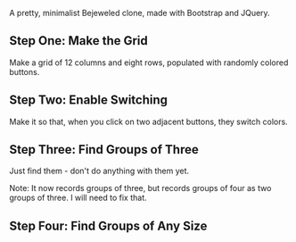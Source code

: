 A pretty, minimalist Bejeweled clone, made with Bootstrap and JQuery.

## Step One: Make the Grid

Make a grid of 12 columns and eight rows, populated with randomly colored buttons.

## Step Two: Enable Switching

Make it so that, when you click on two adjacent buttons, they switch colors.

## Step Three: Find Groups of Three

Just find them - don't do anything with them yet.

Note: It now records groups of three, but records groups of four as two groups of three. I will need to fix that.

## Step Four: Find Groups of Any Size